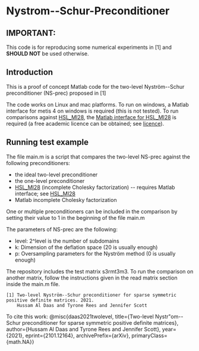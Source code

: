 # Nystrom--Schur-Preconditioner

## __IMPORTANT:__
This code is for reproducing some numerical experiments in [1] and __SHOULD NOT__ be used otherwise.

## Introduction
This is a proof of concept Matlab code for the two-level Nyström--Schur preconditioner (NS-prec) proposed in [1]

The code works on Linux and mac platforms. To run on windows, a Matlab interface for metis 4 on windows is required (this is not tested).
To run comparisons against [HSL_MI28](https://www.hsl.rl.ac.uk/catalogue/hsl_mi28.html), the [Matlab interface for HSL_MI28](https://www.hsl.rl.ac.uk/catalogue/hsl_mi28.html) is required (a free academic licence can be obtained; see [licence](https://www.hsl.rl.ac.uk/download/HSL_MI28/2.2.2/)).

## Running test example
The file main.m is a script that compares the two-level NS-prec against the following preconditioners:
- the ideal two-level preconditioner
- the one-level preconditioner
- [HSL_MI28](https://www.hsl.rl.ac.uk/catalogue/hsl_mi28.html) (incomplete Cholesky factorization) -- requires Matlab interface; see [HSL_MI28](https://www.hsl.rl.ac.uk/catalogue/hsl_mi28.html)
- Matlab incomplete Cholesky factorization

One or multiple preconditioners can be included in the comparison by setting their value to 1 in the beginning of the file main.m

The parameters of NS-prec are the following:
- level: 2^level is the number of subdomains
- k: Dimension of the deflation space (20 is usually enough)
- p: Oversampling parameters for the Nyström method (0 is usually enough)

The repository includes the test matrix s3rmt3m3. To run the comparison on another matrix, follow the instructions given in the read matrix section inside the main.m file.

    [1] Two-level Nyström--Schur preconditioner for sparse symmetric positive definite matrices. 2021.
        Hussam Al Daas and Tyrone Rees and Jennifer Scott
    
 To cite this work:
    @misc{daas2021twolevel,
      title={Two-level Nystr\"om--Schur preconditioner for sparse symmetric positive definite matrices}, 
      author={Hussam Al Daas and Tyrone Rees and Jennifer Scott},
      year={2021},
      eprint={2101.12164},
      archivePrefix={arXiv},
      primaryClass={math.NA}}
